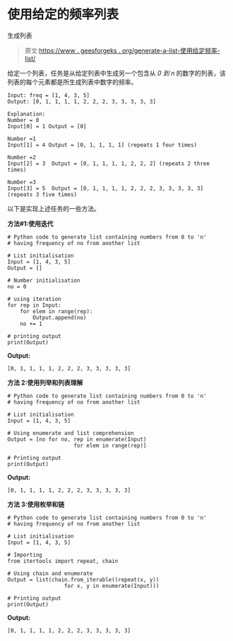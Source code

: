 # 使用给定的频率列表

生成列表

> 原文:[https://www . geesforgeks . org/generate-a-list-使用给定频率-list/](https://www.geeksforgeeks.org/generate-a-list-using-given-frequency-list/)

给定一个列表，任务是从给定列表中生成另一个包含从 *0 到 n* 的数字的列表，该列表的每个元素都是所生成列表中数字的频率。

```
Input: freq = [1, 4, 3, 5]
Output: [0, 1, 1, 1, 1, 2, 2, 2, 3, 3, 3, 3, 3]

Explanation:
Number = 0
Input[0] = 1 Output = [0]

Number =1
Input[1] = 4 Output = [0, 1, 1, 1, 1] (repeats 1 four times)

Number =2
Input[2] = 3  Output = [0, 1, 1, 1, 1, 2, 2, 2] (repeats 2 three times)

Number =3
Input[3] = 5  Output = [0, 1, 1, 1, 1, 2, 2, 2, 3, 3, 3, 3, 3] (repeats 3 five times)

```

以下是实现上述任务的一些方法。

**方法#1:使用迭代**

```
# Python code to generate list containing numbers from 0 to 'n'
# having frequency of no from another list

# List initialisation
Input = [1, 4, 3, 5]
Output = []

# Number initialisation
no = 0

# using iteration
for rep in Input:
    for elem in range(rep):
        Output.append(no)
    no += 1

# printing output
print(Output) 
```

**Output:**

```
[0, 1, 1, 1, 1, 2, 2, 2, 3, 3, 3, 3, 3]

```

**方法 2:使用列举和列表理解**

```
# Python code to generate list containing numbers from 0 to 'n'
# having frequency of no from another list

# List initialisation
Input = [1, 4, 3, 5]

# Using enumerate and list comprehension
Output = [no for no, rep in enumerate(Input)
                     for elem in range(rep)]

# Printing output
print(Output) 
```

**Output:**

```
[0, 1, 1, 1, 1, 2, 2, 2, 3, 3, 3, 3, 3]

```

**方法 3:使用枚举和链**

```
# Python code to generate list containing numbers from 0 to 'n'
# having frequency of no from another list

# List initialisation
Input = [1, 4, 3, 5]

# Importing
from itertools import repeat, chain

# Using chain and enumerate
Output = list(chain.from_iterable((repeat(x, y))
                  for x, y in enumerate(Input)))

# Printing output
print(Output) 
```

**Output:**

```
[0, 1, 1, 1, 1, 2, 2, 2, 3, 3, 3, 3, 3]

```